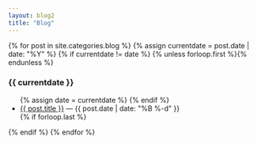 ```yaml
---
layout: blog2
title: "Blog"
---
```


{% for post in site.categories.blog %}
  {% assign currentdate = post.date | date: "%Y" %}
  {% if currentdate != date %}
    {% unless forloop.first %}</ul>{% endunless %}
<h3 id="y{{post.date | date: "%Y"}}">{{ currentdate }}</h3>
<ul class="entrylist">
    {% assign date = currentdate %}
  {% endif %}
    <li>
      <a href="{{ post.url }}">{{ post.title }}</a> — {{ post.date | date: "%B %-d" }}
    </li>
  {% if forloop.last %}</ul>{% endif %}
{% endfor %}
